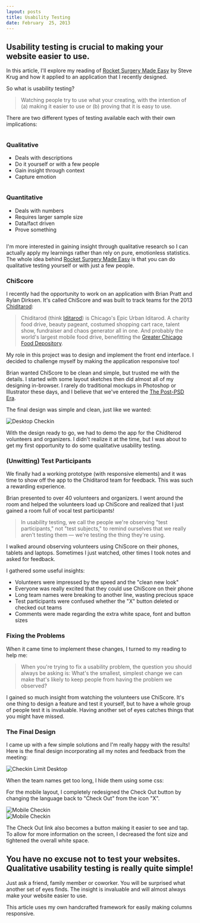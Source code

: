 ```yaml
---
layout: posts
title: Usability Testing
date: February  25, 2013
---
```


<h2>Usability testing is crucial to making your website easier to use.</h2>
<p>
In this article, I'll explore my reading of <a href="http://www.sensible.com/rsme.html" target="_blank">Rocket Surgery Made Easy</a> by
Steve Krug and how it applied to an application that I recently designed.
</p>

<p>
So what is usability testing?
</p>

<blockquote>
<p>
Watching people try to use what your creating, with the intention of (a) making it easier to use or (b) proving that it is easy to use.
</p>
</blockquote>

<p>
There are two different types of testing available each with their own implications:
</p>

<div class="row cf">
<div class='column half'>
<h3>Qualitative</h3>
<ul>
  <li>Deals with descriptions</li>
  <li>Do it yourself or with a few people</li>
  <li>Gain insight through context</li>
  <li>Capture emotion</li>
</ul>
</div>

<div class='column half'>
<h3>Quantitative</h3>
<ul>
  <li>Deals with numbers</li>
  <li>Requires larger sample size</li>
  <li>Data/fact driven</li>
  <li>Prove something</li>
</ul>
</div>
</div>

<p>
I'm more interested in gaining insight through qualitative research so I can actually apply my learnings rather than rely on pure, emotionless statistics. The whole idea behind <a href="http://www.sensible.com/rsme.html" target="_blank">Rocket Surgery Made Easy</a> is that you can do qualitative testing yourself or with just a few people.
</p>

<h3>ChiScore</h3>

<p>
I recently had the opportunity to work on an application with Brian Pratt and Rylan Dirksen. It's called ChiScore and was built to track teams for the 2013 <a href="http://www.chiditarod.org/" target="_blank">Chiditarod</a>:
</p>

<blockquote>
<p>
Chiditarod (think <a href="http://en.wikipedia.org/wiki/Iditarod_Trail_Sled_Dog_Race" target="_blank">Iditarod</a>) is Chicago's Epic Urban Iditarod. A charity food drive, beauty pageant, costumed shopping cart race, talent show, fundraiser and chaos generator all in one. And probably the world's largest mobile food drive, benefitting the <a href="http://www.chicagosfoodbank.org/site/PageServer" target="_blank">Greater Chicago Food Depository</a>.
</p>
</blockquote>

<p>
My role in this project was to design and implement the front end interface. I decided to challenge myself by making the application responsive too!
</p>

<p>
Brian wanted ChiScore to be clean and simple, but trusted me with the details. I started with some layout sketches then did almost all of my designing in-browser. I rarely do traditional mockups in Photoshop or Illustrator these days, and I believe that we've entered the <a href="http://bradfrostweb.com/blog/post/the-post-psd-era/" target="_blank">The Post-PSD Era</a>.
</p>

<p>
The final design was simple and clean, just like we wanted:
</p>

<img src="/images/checkin3-desktop.jpg" alt="Desktop Checkin" />

<p>
With the design ready to go, we had to demo the app for the Chiditerod volunteers and organizers. I didn't realize it at the time, but I was about to get my first opportunity to do some qualitative usability testing.
</p>

<h3>(Unwitting) Test Participants</h3>
<p>
We finally had a working prototype (with responsive elements) and it was time to show off the app to the Chiditarod team for feedback. This was such a rewarding experience.
</p>

<p>
Brian presented to over 40 volunteers and organizers. I went around the room and helped the volunteers load up ChiScore and realized that I just gained a room full of vocal test participants!
</p>

<blockquote>
<p>
In usability testing, we call the people we're observing "test participants," not "test subjects," to remind ourselves that we really aren't testing them &mdash; we're testing the thing they're using.
</p>
</blockquote>

<p>
I walked around observing volunteers using ChiScore on their phones, tablets and laptops. Sometimes I just watched, other times I took notes and asked for feedback.
</p>

<p>
I gathered some useful insights:
</p>

<ul>
<li>Volunteers were impressed by the speed and the "clean new look"</li>
<li>Everyone was really excited that they could use ChiScore on their phone</li>
<li>Long team names were breaking to another line, wasting precious space</li>
<li>Test participants were confused whether the "X" button deleted or checked out teams</li>
<li>Comments were made regarding the extra white space, font and button sizes</li>
</ul>

<h3>Fixing the Problems</h3>

<p>
When it came time to implement these changes, I turned to my reading to help me:
</p>

<blockquote>
<p>
When you're trying to fix a usability problem, the question you should always be asking is: What's the smallest, simplest change we can make that's likely to keep people from having the problem we observed?
</p>
</blockquote>

<p>
I gained so much insight from watching the volunteers use ChiScore. It's one thing to design a feature and test it yourself, but to have a whole group of
people test it is invaluable. Having another set of eyes catches things that you might have missed.
</p>

<h3>The Final Design</h3>
<p>
I came up with a few simple solutions and I'm really happy with the results! Here is the final design incorporating all my notes and feedback from the meeting:
</p>

<img src="/images/checkin-limit-desktop.jpg" alt="Checkin Limit Desktop">

<p>
When the team names get too long, I hide them using some css:
</p>

<script src="https://gist.github.com/aekaplan/67c25d2358791c079013.js"> </script>

<p>
For the mobile layout, I completely redesigned the Check Out button by changing the language back to "Check Out" from the icon "X".
</p>

<div class="row cf">
  <div class='column half'>
    <img src="/images/checkin2-mobile.jpg" alt="Mobile Checkin" />
  </div>

  <div class="column half">
    <img src="/images/checkin3-mobile.jpg" alt="Mobile Checkin" />
  </div>
</div>

<p>
The Check Out link also becomes a button making it easier to see and tap. To allow for more information on the screen, I decreased the font size and tightened the overall white space.
</p>

<h2>You have no excuse not to test your websites. Qualitative usability testing is really quite simple!</h2>
<p>
Just ask a friend, family member or coworker. You will be surprised what another set of eyes finds. The insight is invaluable and will almost always make your website easier to use.
</p>

<div class="note">
<p>This article uses my own handcrafted framework for easily making columns responsive.</p>
</div>

